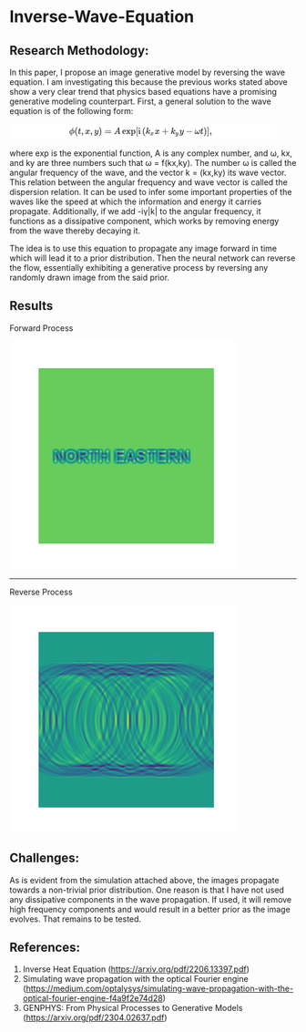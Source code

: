 # Inverse-Wave-Equation

## Research Methodology:
In this paper, I propose an image generative model by reversing the wave equation. 
I am investigating this because the previous works stated above show a very clear trend that physics based equations have a promising generative modeling counterpart.
First, a general solution to the wave equation is of the following form:

![solution to the wave equation](./gifs/wave_sol_eq.png)

where exp is the exponential function, A is any complex number, and ω, kx, and ky are three numbers such that ω = f(kx,ky). The number ω is called the angular frequency of the wave, and the vector k = (kx,ky) its wave vector. This relation between the angular frequency and wave vector is called the dispersion relation. It can be used to infer some important properties of the waves like the speed at which the information and energy it carries propagate.
Additionally, if we add -iγ|k| to the angular frequency, it functions as a dissipative component, which works by removing energy from the wave thereby decaying it.

The idea is to use this equation to propagate any image forward in time which will lead it to a prior distribution. Then the neural network can reverse the flow, essentially exhibiting a generative process by reversing any randomly drawn image from the said prior.

## Results
Forward Process

![Forward Process](./gifs/forward.gif)

-------------------------------------------------------------
Reverse Process

![Forward Process](./gifs/reverse.gif)

## Challenges:
As is evident from the simulation attached above, the images propagate towards a non-trivial prior distribution.
One reason is that I have not used any dissipative components in the wave propagation. If used, it will remove high frequency components and would result in a better prior as the image evolves. That remains to be tested.

## References: 
1. Inverse Heat Equation (https://arxiv.org/pdf/2206.13397.pdf)
2. Simulating wave propagation with the optical Fourier engine (https://medium.com/optalysys/simulating-wave-propagation-with-the-optical-fourier-engine-f4a9f2e74d28)
3. GENPHYS: From Physical Processes to Generative Models (https://arxiv.org/pdf/2304.02637.pdf)
